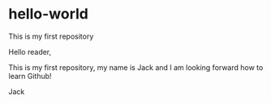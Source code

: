 # hello-world
This is my first repository

Hello reader, 

This is my first repository, my name is Jack and I am looking forward how to learn Github! 

Jack 
